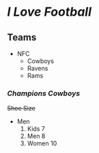 # _I Love Football_

## **Teams**

- NFC
  - Cowboys
  - Ravens
  - Rams

### **_Champions Cowboys_**

~~Shoe Size~~

  - Men
    1. Kids 7
    2. Men 8
    3. Women 10
